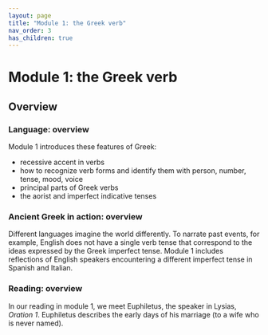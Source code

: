 ```yaml
---
layout: page
title: "Module 1: the Greek verb"
nav_order: 3
has_children: true
---
```



# Module 1: the Greek verb


## Overview

### Language: overview

Module 1 introduces these features of Greek:


- recessive accent in verbs
- how to recognize verb forms and identify them with person, number, tense, mood, voice
- principal parts of Greek verbs
- the aorist and imperfect indicative tenses

### Ancient Greek in action: overview

Different languages imagine the world differently. To narrate past events, for example, English does not have a single verb tense that correspond to the ideas expressed by the Greek imperfect tense. Module 1 includes reflections of English speakers encountering a different imperfect tense in Spanish and Italian.

### Reading: overview

In our reading in module 1, we meet Euphiletus, the speaker in Lysias, *Oration 1*.  Euphiletus describes the early days of his marriage (to a wife who is never named).

